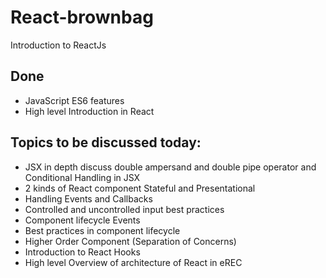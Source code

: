# React-brownbag

Introduction to ReactJs

## Done
   - JavaScript ES6 features
   - High level Introduction in React

## Topics to be discussed today:
   - JSX in depth discuss double ampersand and double pipe operator and Conditional Handling in JSX
   - 2 kinds of React component Stateful and Presentational
   - Handling Events and Callbacks
   - Controlled and uncontrolled input best practices
   - Component lifecycle Events
   - Best practices in component lifecycle
   - Higher Order Component (Separation of Concerns)
   - Introduction to React Hooks
   - High level Overview of architecture of React in eREC